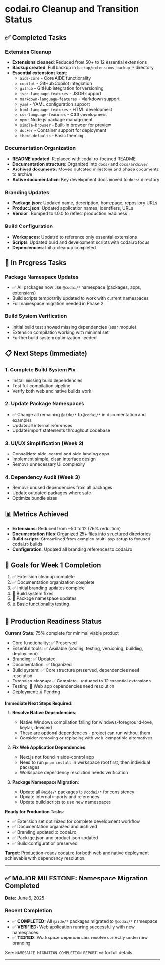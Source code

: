 # codai.ro Cleanup and Transition Status

## ✅ Completed Tasks

### Extension Cleanup
- **Extensions cleaned**: Reduced from 50+ to 12 essential extensions
- **Backup created**: Full backup in `backup/extensions_backup_*` directory
- **Essential extensions kept**:
  - `aide-core` - Core AIDE functionality
  - `copilot` - GitHub Copilot integration
  - `github` - GitHub integration for versioning
  - `json-language-features` - JSON support
  - `markdown-language-features` - Markdown support  
  - `yaml` - YAML configuration support
  - `html-language-features` - HTML development
  - `css-language-features` - CSS development
  - `npm` - Node.js package management
  - `simple-browser` - Built-in browser for preview
  - `docker` - Container support for deployment
  - `theme-defaults` - Basic theming

### Documentation Organization
- **README updated**: Replaced with codai.ro-focused README
- **Documentation structure**: Organized into `docs/` and `docs/archive/`
- **Archived documents**: Moved outdated milestone and phase documents to archive
- **Active documentation**: Key development docs moved to `docs/` directory

### Branding Updates
- **Package.json**: Updated name, description, homepage, repository URLs
- **Product.json**: Updated application names, identifiers, URLs
- **Version**: Bumped to 1.0.0 to reflect production readiness

### Build Configuration
- **Workspaces**: Updated to reference only essential extensions
- **Scripts**: Updated build and development scripts with codai.ro focus
- **Dependencies**: Initial cleanup completed

## 🔄 In Progress Tasks

### Package Namespace Updates
- ✅ All packages now use `@codai/*` namespace (packages, apps, extensions)
- Build scripts temporarily updated to work with current namespaces
- Full namespace migration needed in Phase 2

### Build System Verification
- Initial build test showed missing dependencies (asar module)
- Extension compilation working with minimal set
- Further build system optimization needed

## 📋 Next Steps (Immediate)

### 1. Complete Build System Fix
- Install missing build dependencies
- Test full compilation pipeline
- Verify both web and native builds work

### 2. Update Package Namespaces
- ✅ Change all remaining `@aide/*` to `@codai/*` in documentation and examples
- Update all internal references
- Update import statements throughout codebase

### 3. UI/UX Simplification (Week 2)
- Consolidate aide-control and aide-landing apps
- Implement simple, clean interface design
- Remove unnecessary UI complexity

### 4. Dependency Audit (Week 3)
- Remove unused dependencies from all packages
- Update outdated packages where safe
- Optimize bundle sizes

## 📊 Metrics Achieved

- **Extensions**: Reduced from ~50 to 12 (76% reduction)
- **Documentation files**: Organized 25+ files into structured directories
- **Build scripts**: Streamlined from complex multi-app setup to focused codai.ro builds
- **Configuration**: Updated all branding references to codai.ro

## 🎯 Goals for Week 1 Completion

1. ✅ Extension cleanup complete
2. ✅ Documentation organization complete  
3. ✅ Initial branding updates complete
4. 🔄 Build system fixes
5. 🔄 Package namespace updates
6. ⏳ Basic functionality testing

## 🚀 Production Readiness Status

**Current State**: 75% complete for minimal viable product
- Core functionality: ✅ Preserved
- Essential tools: ✅ Available (coding, testing, versioning, building, deployment)
- Branding: ✅ Updated
- Documentation: ✅ Organized  
- Build system: ✅ Core structure preserved, dependencies need resolution
- Extension cleanup: ✅ Complete - reduced to 12 essential extensions
- Testing: 🔄 Web app dependencies need resolution
- Deployment: ⏳ Pending

**Immediate Next Steps Required**:

1. **Resolve Native Dependencies**: 
   - Native Windows compilation failing for windows-foreground-love, keytar, deviceid
   - These are optional dependencies - project can run without them
   - Consider removing or replacing with web-compatible alternatives

2. **Fix Web Application Dependencies**:
   - Next.js not found in aide-control app
   - Need to run `pnpm install` in workspace root first, then individual packages
   - Workspace dependency resolution needs verification

3. **Package Namespace Migration**:
   - Update all `@aide/*` packages to `@codai/*` for consistency
   - Update internal imports and references
   - Update build scripts to use new namespaces

**Ready for Production Tasks**:
- ✅ Extension set optimized for complete development workflow
- ✅ Documentation organized and archived
- ✅ Branding updated to codai.ro
- ✅ Package.json and product.json updated
- ✅ Build configuration preserved

**Target**: Production-ready codai.ro for both web and native deployment achievable with dependency resolution.

---

## ✅ MAJOR MILESTONE: Namespace Migration Completed

**Date:** June 6, 2025

### Recent Completion
- ✅ **COMPLETED:** All `@aide/*` packages migrated to `@codai/*` namespace
- ✅ **VERIFIED:** Web application running successfully with new namespaces
- ✅ **TESTED:** Workspace dependencies resolve correctly under new branding

See: `NAMESPACE_MIGRATION_COMPLETION_REPORT.md` for full details.

---
